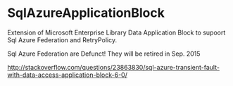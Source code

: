 SqlAzureApplicationBlock
========================

Extension of Microsoft Enterprise Library Data Application Block to supoort Sql Azure Federation and RetryPolicy. 

Sql Azure Federation are Defunct! They will be retired in Sep. 2015

http://stackoverflow.com/questions/23863830/sql-azure-transient-fault-with-data-access-application-block-6-0/
